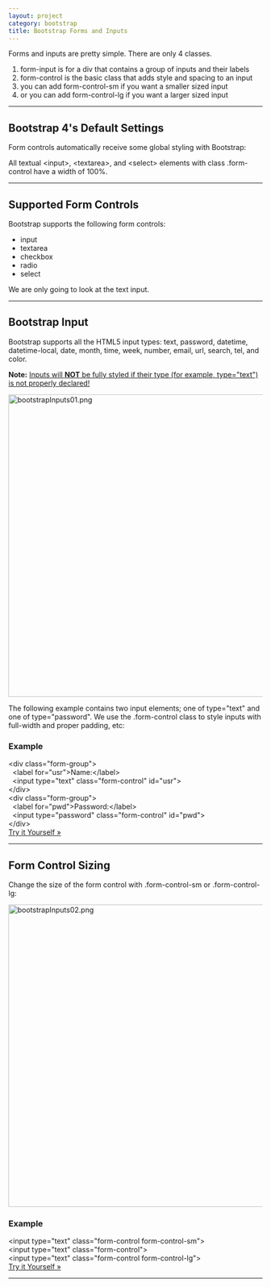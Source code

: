 ```yaml
---
layout: project
category: bootstrap
title: Bootstrap Forms and Inputs
---
```

<p>Forms and inputs are pretty simple. There are only 4 classes.</p>
<ol>
<li>form-input is for a div that contains a group of inputs and their labels</li>
<li>form-control is the basic class that adds style and spacing to an input</li>
<li>you can add form-control-sm if you want a smaller sized input</li>
<li>or you can add form-control-lg if you want a larger sized input</li>
</ol>
<hr>
<h2>Bootstrap 4's Default Settings</h2>
<p>Form controls automatically receive some global styling with Bootstrap:</p>
<p>All textual<span> </span>&lt;input&gt;,<span> </span>&lt;textarea&gt;, and<span> </span>&lt;select&gt;<span> </span>elements with class<span> </span>.form-control<span> </span>have a width of 100%.</p>
<hr>
<h2>Supported Form Controls</h2>
<p>Bootstrap supports the following form controls:</p>
<ul>
<li>input</li>
<li>textarea</li>
<li>checkbox</li>
<li>radio</li>
<li>select</li>
</ul>
<p>We are only going to look at the text input.</p>
<hr>
<h2>Bootstrap Input</h2>
<p>Bootstrap supports all the HTML5 input types: text, password, datetime, datetime-local, date, month, time, week, number, email, url, search, tel, and color.</p>
<p><strong>Note:</strong><span> </span><span style="text-decoration: underline;">Inputs will <strong>NOT</strong> be fully styled if their type (for example, type="text") is not properly declared!</span></p>
<div>
<div class="form-group"><img src="/wd/bootstrap/images/bootstrapInputs01.png" alt="bootstrapInputs01.png" width="600" data-api-endpoint="https://hilliard.instructure.com/api/v1/courses/31582/files/10748134" data-api-returntype="File"></div>
</div>
<p>The following example contains two input elements; one of<span> </span>type="text"<span> </span>and one of<span> </span>type="password". We use the<span> </span>.form-control<span> </span>class to style inputs with full-width and proper padding, etc:</p>
<div class="w3-example">
<h3>Example</h3>
<div class="w3-code notranslate htmlHigh">
<span class="tagnamecolor"><span class="tagcolor">&lt;</span>div<span class="attributecolor"><span> </span>class<span class="attributevaluecolor">="form-group"</span></span><span class="tagcolor">&gt;</span></span><br> <span> </span><span class="tagnamecolor"><span class="tagcolor">&lt;</span>label<span class="attributecolor"><span> </span>for<span class="attributevaluecolor">="usr"</span></span><span class="tagcolor">&gt;</span></span>Name:<span class="tagnamecolor"><span class="tagcolor">&lt;</span>/label<span class="tagcolor">&gt;</span></span><br> <span> </span><span class="tagnamecolor"><span class="tagcolor">&lt;</span>input<span class="attributecolor"><span> </span>type<span class="attributevaluecolor">="text"</span><span> </span>class<span class="attributevaluecolor">="form-control"</span><span> </span>id<span class="attributevaluecolor">="usr"</span></span><span class="tagcolor">&gt;</span></span><br><span class="tagnamecolor"><span class="tagcolor">&lt;</span>/div<span class="tagcolor">&gt;</span></span><br><span class="tagnamecolor"><span class="tagcolor">&lt;</span>div<span class="attributecolor"><span> </span>class<span class="attributevaluecolor">="form-group"</span></span><span class="tagcolor">&gt;</span></span><br> <span> </span><span class="tagnamecolor"><span class="tagcolor">&lt;</span>label<span class="attributecolor"><span> </span>for<span class="attributevaluecolor">="pwd"</span></span><span class="tagcolor">&gt;</span></span>Password:<span class="tagnamecolor"><span class="tagcolor">&lt;</span>/label<span class="tagcolor">&gt;</span></span><br> <span> </span><span class="tagnamecolor"><span class="tagcolor">&lt;</span>input<span class="attributecolor"><span> </span>type<span class="attributevaluecolor">="password"</span><span> </span>class<span class="attributevaluecolor">="form-control"</span><span> </span>id<span class="attributevaluecolor">="pwd"</span></span><span class="tagcolor">&gt;</span></span><br><span class="tagnamecolor"><span class="tagcolor">&lt;</span>/div<span class="tagcolor">&gt;</span></span>
</div>
<a class="w3-btn w3-margin-bottom" href="https://www.w3schools.com/bootstrap4/tryit.asp?filename=trybs_form_input&amp;stacked=h" >Try it Yourself »</a>
</div>
<hr>
<h2>Form Control Sizing</h2>
<p>Change the size of the form control with<span> </span>.form-control-sm<span> </span>or<span> </span>.form-control-lg:</p>
<p><img src="/wd/bootstrap/images/bootstrapInputs02.png" alt="bootstrapInputs02.png" width="600" data-api-endpoint="https://hilliard.instructure.com/api/v1/courses/31582/files/10748131" data-api-returntype="File"></p>
<div class="w3-example">
<h3>Example</h3>
<div class="w3-code notranslate htmlHigh">
<span class="tagnamecolor"><span class="tagcolor">&lt;</span>input<span class="attributecolor"><span> </span>type<span class="attributevaluecolor">="text"</span><span> </span>class<span class="attributevaluecolor">="form-control form-control-sm"</span></span><span class="tagcolor">&gt;</span></span><br><span class="tagnamecolor"><span class="tagcolor">&lt;</span>input<span class="attributecolor"><span> </span>type<span class="attributevaluecolor">="text"</span><span> </span>class<span class="attributevaluecolor">="form-control"</span></span><span class="tagcolor">&gt;</span></span><br><span class="tagnamecolor"><span class="tagcolor">&lt;</span>input<span class="attributecolor"><span> </span>type<span class="attributevaluecolor">="text"</span><span> </span>class<span class="attributevaluecolor">="form-control form-control-lg"</span></span><span class="tagcolor">&gt;</span></span>
</div>
<a class="w3-btn w3-margin-bottom" href="https://www.w3schools.com/bootstrap4/tryit.asp?filename=trybs_form-control-size&amp;stacked=h" >Try it Yourself »</a>
</div>
<hr>
